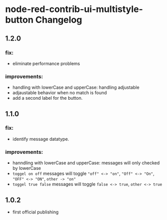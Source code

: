 # node-red-contrib-ui-multistyle-button Changelog

## 1.2.0

### fix:
- eliminate performance problems

### improvements:
- handling with lowerCase and upperCase: handling adjustable
- adjaustable behavior when no match is found
- add a second label for the button.

## 1.1.0

### fix:
- identify message datatype.

### improvements:
- hanndling with lowerCase and upperCase: messages will only checked by lowerCase
- `toggel on off` messages will toggle `"off" <-> "on"`, `"Off" <-> "On"`, `"OFF" <-> "ON"`, `other -> "on"`
- `toggel true false` messages will toggle `false <-> true`, `other <-> true`

## 1.0.2

- first official publishing
